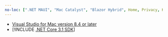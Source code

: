 ```yaml
---
no-loc: [".NET MAUI", "Mac Catalyst", "Blazor Hybrid", Home, Privacy, Kestrel, appsettings.json, "ASP.NET Core Identity", cookie, Cookie, Blazor, "Blazor Server", "Blazor WebAssembly", "Identity", "Let's Encrypt", Razor, SignalR]
---
```

* [Visual Studio for Mac version 8.4 or later](https://visualstudio.microsoft.com/vs/mac/)
* [!INCLUDE [.NET Core 3.1 SDK](~/includes/3.1-SDK.md)]

